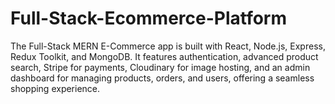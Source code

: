 # Full-Stack-Ecommerce-Platform
The Full-Stack MERN E-Commerce app is built with React, Node.js, Express, Redux Toolkit, and MongoDB. It features authentication, advanced product search, Stripe for payments, Cloudinary for image hosting, and an admin dashboard for managing products, orders, and users, offering a seamless shopping experience.
